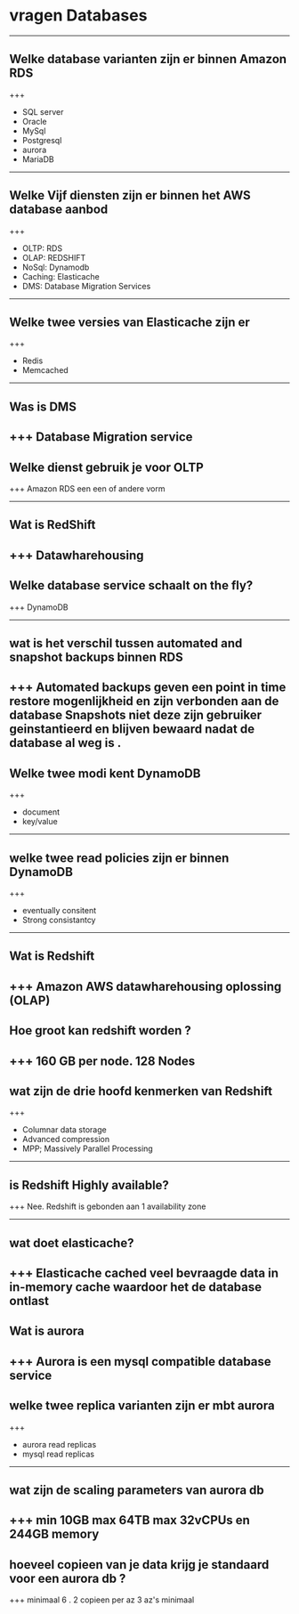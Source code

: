 # vragen Databases
---
## Welke database varianten zijn er binnen Amazon RDS

+++
* SQL server
* Oracle
* MySql
* Postgresql
* aurora
* MariaDB

---
## Welke Vijf diensten zijn er binnen het AWS database aanbod
+++
* OLTP: RDS
* OLAP: REDSHIFT
* NoSql: Dynamodb
* Caching: Elasticache
* DMS: Database Migration Services

---
## Welke twee versies van Elasticache zijn er 

+++
* Redis
* Memcached
---

## Was is DMS
+++
Database Migration service
---
## Welke dienst gebruik je voor OLTP
+++
Amazon RDS een een of andere vorm

---
## Wat is RedShift
+++
Datawharehousing 
---
## Welke database service schaalt on the fly?

+++
DynamoDB

---
## wat is het verschil tussen automated and snapshot backups binnen RDS
+++
Automated backups geven een point in time restore mogenlijkheid en zijn verbonden aan de database 
Snapshots niet deze zijn gebruiker geinstantieerd en blijven bewaard nadat de database al weg is .  
---
## Welke twee modi kent DynamoDB
+++
* document
* key/value

---
## welke twee read policies zijn er binnen DynamoDB
+++
* eventually consitent
* Strong consistantcy

---
## Wat is Redshift
+++
Amazon AWS datawharehousing oplossing (OLAP)
---

## Hoe groot kan redshift worden ? 

+++
160 GB per node. 128 Nodes 
---
## wat zijn de drie hoofd kenmerken van Redshift
+++
* Columnar data storage
* Advanced compression
* MPP; Massively Parallel Processing


---
## is Redshift Highly available?
+++
Nee. Redshift is gebonden aan 1 availability zone

---
## wat doet elasticache?
+++
 Elasticache cached veel bevraagde data in in-memory cache waardoor het de database ontlast
---
## Wat is aurora
+++
Aurora is een mysql compatible database service 
---
## welke twee replica varianten zijn er mbt aurora
+++
* aurora read replicas
* mysql read replicas
---
## wat zijn de scaling parameters van aurora db
+++
min 10GB max 64TB
max 32vCPUs en 244GB memory
---
## hoeveel copieen van je data krijg je standaard voor een aurora db ? 
+++
minimaal 6 . 
2 copieen per az 3 az's minimaal 